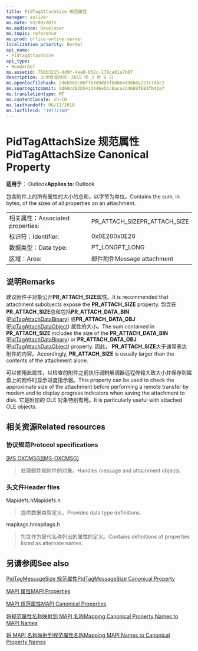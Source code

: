 ```yaml
---
title: PidTagAttachSize 规范属性
manager: soliver
ms.date: 03/09/2015
ms.audience: Developer
ms.topic: reference
ms.prod: office-online-server
localization_priority: Normal
api_name:
- PidTagAttachSize
api_type:
- HeaderDef
ms.assetid: 768b3215-dd9f-4aa0-b52c-178ca81a7b07
description: 上次修改时间：2015 年 3 月 9 日
ms.openlocfilehash: 2d6b585c00ffb3d9dd5fb0864d98b0a221c7d8c2
ms.sourcegitcommit: 9d60cd82b5413446e5bc8ace2cd689f683fb41a7
ms.translationtype: MT
ms.contentlocale: zh-CN
ms.lasthandoff: 06/11/2018
ms.locfileid: "19777368"
---
```

# <a name="pidtagattachsize-canonical-property"></a><span data-ttu-id="260e4-103">PidTagAttachSize 规范属性</span><span class="sxs-lookup"><span data-stu-id="260e4-103">PidTagAttachSize Canonical Property</span></span>

  
  
<span data-ttu-id="260e4-104">**适用于**： Outlook</span><span class="sxs-lookup"><span data-stu-id="260e4-104">**Applies to**: Outlook</span></span> 
  
<span data-ttu-id="260e4-105">包含附件上的所有属性的大小的总和，以字节为单位。</span><span class="sxs-lookup"><span data-stu-id="260e4-105">Contains the sum, in bytes, of the sizes of all properties on an attachment.</span></span> 
  
|||
|:-----|:-----|
|<span data-ttu-id="260e4-106">相关属性：</span><span class="sxs-lookup"><span data-stu-id="260e4-106">Associated properties:</span></span>  <br/> |<span data-ttu-id="260e4-107">PR_ATTACH_SIZE</span><span class="sxs-lookup"><span data-stu-id="260e4-107">PR_ATTACH_SIZE</span></span>  <br/> |
|<span data-ttu-id="260e4-108">标识符：</span><span class="sxs-lookup"><span data-stu-id="260e4-108">Identifier:</span></span>  <br/> |<span data-ttu-id="260e4-109">0x0E20</span><span class="sxs-lookup"><span data-stu-id="260e4-109">0x0E20</span></span>  <br/> |
|<span data-ttu-id="260e4-110">数据类型：</span><span class="sxs-lookup"><span data-stu-id="260e4-110">Data type:</span></span>  <br/> |<span data-ttu-id="260e4-111">PT_LONG</span><span class="sxs-lookup"><span data-stu-id="260e4-111">PT_LONG</span></span>  <br/> |
|<span data-ttu-id="260e4-112">区域：</span><span class="sxs-lookup"><span data-stu-id="260e4-112">Area:</span></span>  <br/> |<span data-ttu-id="260e4-113">邮件附件</span><span class="sxs-lookup"><span data-stu-id="260e4-113">Message attachment</span></span>  <br/> |
   
## <a name="remarks"></a><span data-ttu-id="260e4-114">说明</span><span class="sxs-lookup"><span data-stu-id="260e4-114">Remarks</span></span>

<span data-ttu-id="260e4-115">建议附件子对象公开**PR_ATTACH_SIZE**属性。</span><span class="sxs-lookup"><span data-stu-id="260e4-115">It is recommended that attachment subobjects expose the **PR_ATTACH_SIZE** property.</span></span> <span data-ttu-id="260e4-116">包含在**PR_ATTACH_SIZE**总和包括**PR_ATTACH_DATA_BIN** ([PidTagAttachDataBinary](pidtagattachdatabinary-canonical-property.md)) 或**PR_ATTACH_DATA_OBJ** ([PidTagAttachDataObject](pidtagattachdataobject-canonical-property.md)) 属性的大小。</span><span class="sxs-lookup"><span data-stu-id="260e4-116">The sum contained in **PR_ATTACH_SIZE** includes the size of the **PR_ATTACH_DATA_BIN** ([PidTagAttachDataBinary](pidtagattachdatabinary-canonical-property.md)) or **PR_ATTACH_DATA_OBJ** ([PidTagAttachDataObject](pidtagattachdataobject-canonical-property.md)) property.</span></span> <span data-ttu-id="260e4-117">因此， **PR_ATTACH_SIZE**大于通常表达附件的内容。</span><span class="sxs-lookup"><span data-stu-id="260e4-117">Accordingly, **PR_ATTACH_SIZE** is usually larger than the contents of the attachment alone.</span></span> 
  
<span data-ttu-id="260e4-118">可以使用此属性，以检查的附件之前执行调制解调器远程传输大致大小并保存到磁盘上的附件时显示进度指示器。</span><span class="sxs-lookup"><span data-stu-id="260e4-118">This property can be used to check the approximate size of the attachment before performing a remote transfer by modem and to display progress indicators when saving the attachment to disk.</span></span> <span data-ttu-id="260e4-119">它是附加的 OLE 对象特别有用。</span><span class="sxs-lookup"><span data-stu-id="260e4-119">It is particularly useful with attached OLE objects.</span></span> 
  
## <a name="related-resources"></a><span data-ttu-id="260e4-120">相关资源</span><span class="sxs-lookup"><span data-stu-id="260e4-120">Related resources</span></span>

### <a name="protocol-specifications"></a><span data-ttu-id="260e4-121">协议规范</span><span class="sxs-lookup"><span data-stu-id="260e4-121">Protocol specifications</span></span>

<span data-ttu-id="260e4-122">[[MS OXCMSG]](http://msdn.microsoft.com/library/7fd7ec40-deec-4c06-9493-1bc06b349682%28Office.15%29.aspx)</span><span class="sxs-lookup"><span data-stu-id="260e4-122">[[MS-OXCMSG]](http://msdn.microsoft.com/library/7fd7ec40-deec-4c06-9493-1bc06b349682%28Office.15%29.aspx)</span></span>
  
> <span data-ttu-id="260e4-123">处理邮件和附件的对象。</span><span class="sxs-lookup"><span data-stu-id="260e4-123">Handles message and attachment objects.</span></span>
    
### <a name="header-files"></a><span data-ttu-id="260e4-124">头文件</span><span class="sxs-lookup"><span data-stu-id="260e4-124">Header files</span></span>

<span data-ttu-id="260e4-125">Mapidefs.h</span><span class="sxs-lookup"><span data-stu-id="260e4-125">Mapidefs.h</span></span>
  
> <span data-ttu-id="260e4-126">提供数据类型定义。</span><span class="sxs-lookup"><span data-stu-id="260e4-126">Provides data type definitions.</span></span>
    
<span data-ttu-id="260e4-127">mapitags.h</span><span class="sxs-lookup"><span data-stu-id="260e4-127">mapitags.h</span></span>
  
> <span data-ttu-id="260e4-128">包含作为替代名称列出的属性的定义。</span><span class="sxs-lookup"><span data-stu-id="260e4-128">Contains definitions of properties listed as alternate names.</span></span>
    
## <a name="see-also"></a><span data-ttu-id="260e4-129">另请参阅</span><span class="sxs-lookup"><span data-stu-id="260e4-129">See also</span></span>



[<span data-ttu-id="260e4-130">PidTagMessageSize 规范属性</span><span class="sxs-lookup"><span data-stu-id="260e4-130">PidTagMessageSize Canonical Property</span></span>](pidtagmessagesize-canonical-property.md)


[<span data-ttu-id="260e4-131">MAPI 属性</span><span class="sxs-lookup"><span data-stu-id="260e4-131">MAPI Properties</span></span>](mapi-properties.md)
  
[<span data-ttu-id="260e4-132">MAPI 规范属性</span><span class="sxs-lookup"><span data-stu-id="260e4-132">MAPI Canonical Properties</span></span>](mapi-canonical-properties.md)
  
[<span data-ttu-id="260e4-133">将规范属性名称映射到 MAPI 名称</span><span class="sxs-lookup"><span data-stu-id="260e4-133">Mapping Canonical Property Names to MAPI Names</span></span>](mapping-canonical-property-names-to-mapi-names.md)
  
[<span data-ttu-id="260e4-134">将 MAPI 名称映射到规范属性名称</span><span class="sxs-lookup"><span data-stu-id="260e4-134">Mapping MAPI Names to Canonical Property Names</span></span>](mapping-mapi-names-to-canonical-property-names.md)

